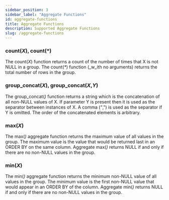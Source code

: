 ```yaml
---
sidebar_position: 3
sidebar_label: "Aggregate Functions"
id: aggregate-functions
title: Aggregate Functions
description: Supported Aggregate Functions
slug: /aggregate-functions
---
```


### count(_X_), count(*)
The count(_X_) function returns a count of the number of times that X is not NULL in a group. The count(_*_) function (_w_ith no arguments) returns the total number of rows in the group.

### group\_concat(_X_), group\_concat(_X_,_Y_)
The group_concat(_)_ function returns a string which is the concatenation of all non-NULL values of X. If parameter Y is present then it is used as the separator between instances of X. A comma (_"_,") is used as the separator if Y is omitted. The order of the concatenated elements is arbitrary.

### max(_X_)
The max(_)_ aggregate function returns the maximum value of all values in the group. The maximum value is the value that would be returned last in an ORDER BY on the same column. Aggregate max(_)_ returns NULL if and only if there are no non-NULL values in the group.

### min(_X_)
The min(_)_ aggregate function returns the minimum non-NULL value of all values in the group. The minimum value is the first non-NULL value that would appear in an ORDER BY of the column. Aggregate min(_)_ returns NULL if and only if there are no non-NULL values in the group.
